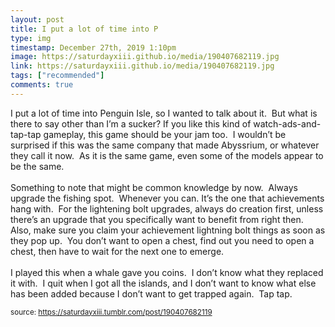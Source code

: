 ```yaml
---
layout: post
title: I put a lot of time into P
type: img
timestamp: December 27th, 2019 1:10pm
image: https://saturdayxiii.github.io/media/190407682119.jpg
link: https://saturdayxiii.github.io/media/190407682119.jpg
tags: ["recommended"]
comments: true
---
```


I put a lot of time into Penguin Isle, so I wanted to talk about it.  But what is there to say other than I’m a sucker?
If you like this kind of watch-ads-and-tap-tap gameplay, this game should be your jam too.  I wouldn’t be surprised if this was the same company that made Abyssrium, or whatever they call it now.  As it is the same game, even some of the models appear to be the same.<br/><br/>Something to note that might be common knowledge by now.  Always upgrade the fishing spot.  Whenever you can. It’s the one that achievements hang with.  For the lightening bolt upgrades, always do creation first, unless there’s an upgrade that you specifically want to benefit from right then.  Also, make sure you claim your achievement lightning bolt things as soon as they pop up.  You don’t want to open a chest, find out you need to open a chest, then have to wait for the next one to emerge.<br/><br/>I played this when a whale gave you coins.  I don’t know what they replaced it with.  I quit when I got all the islands, and I don’t want to know what else has been added because I don’t want to get trapped again.  Tap tap.<br/>
 
  
<small>source: https://saturdayxiii.tumblr.com/post/190407682119</small>